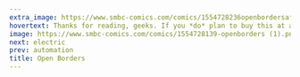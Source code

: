 ```yaml
---
extra_image: https://www.smbc-comics.com/comics/1554728236openbordersafter.png
hovertext: Thanks for reading, geeks. If you *do* plan to buy this at any point, it'd really help us if you buy today, since Amazon's algorithms care about speed of purchase. Thanks!
image: https://www.smbc-comics.com/comics/1554728139-openborders (1).png
next: electric
prev: automation
title: Open Borders
---
```

